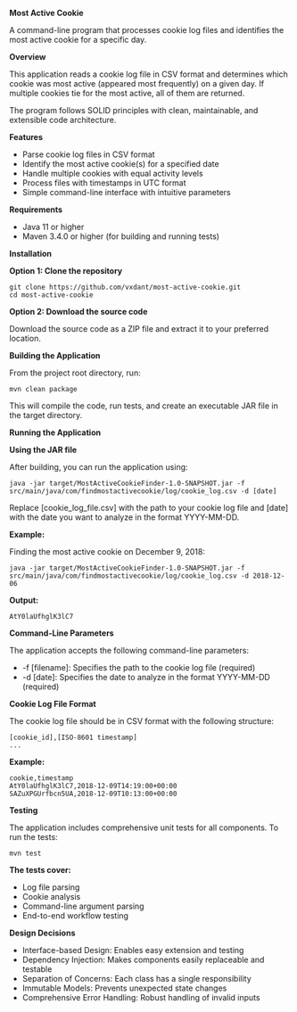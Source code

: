 **Most Active Cookie**

A command-line program that processes cookie log files and identifies the most active cookie for a specific day.

**Overview**

This application reads a cookie log file in CSV format and determines which cookie was most active (appeared most frequently) on a given day. If multiple cookies tie for the most active, all of them are returned.

The program follows SOLID principles with clean, maintainable, and extensible code architecture.

**Features**

* Parse cookie log files in CSV format
* Identify the most active cookie(s) for a specified date
* Handle multiple cookies with equal activity levels
* Process files with timestamps in UTC format
* Simple command-line interface with intuitive parameters

**Requirements**

* Java 11 or higher
* Maven 3.4.0 or higher (for building and running tests)

**Installation**

**Option 1: Clone the repository**

```
git clone https://github.com/vxdant/most-active-cookie.git
cd most-active-cookie
```

**Option 2: Download the source code**

Download the source code as a ZIP file and extract it to your preferred location.

**Building the Application**

From the project root directory, run:

```
mvn clean package
```

This will compile the code, run tests, and create an executable JAR file in the target directory.

**Running the Application**

**Using the JAR file**

After building, you can run the application using:

```
java -jar target/MostActiveCookieFinder-1.0-SNAPSHOT.jar -f src/main/java/com/findmostactivecookie/log/cookie_log.csv -d [date]
```

Replace [cookie_log_file.csv] with the path to your cookie log file and [date] with the date you want to analyze in the format YYYY-MM-DD.

**Example:**

Finding the most active cookie on December 9, 2018:

```
java -jar target/MostActiveCookieFinder-1.0-SNAPSHOT.jar -f src/main/java/com/findmostactivecookie/log/cookie_log.csv -d 2018-12-06
```

**Output:**

`AtY0laUfhglK3lC7`

**Command-Line Parameters**

The application accepts the following command-line parameters:

* -f [filename]: Specifies the path to the cookie log file (required)
* -d [date]: Specifies the date to analyze in the format YYYY-MM-DD (required)

**Cookie Log File Format**

The cookie log file should be in CSV format with the following structure:

```cookie,timestamp
[cookie_id],[ISO-8601 timestamp]
...
```

**Example:**

```
cookie,timestamp
AtY0laUfhglK3lC7,2018-12-09T14:19:00+00:00
SAZuXPGUrfbcn5UA,2018-12-09T10:13:00+00:00
```

**Testing**

The application includes comprehensive unit tests for all components. To run the tests:

`mvn test
`

**The tests cover:**

* Log file parsing
* Cookie analysis
* Command-line argument parsing
* End-to-end workflow testing

**Design Decisions**

* Interface-based Design: Enables easy extension and testing
* Dependency Injection: Makes components easily replaceable and testable
* Separation of Concerns: Each class has a single responsibility
* Immutable Models: Prevents unexpected state changes
* Comprehensive Error Handling: Robust handling of invalid inputs
